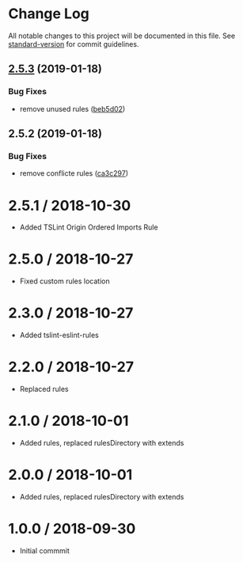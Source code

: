 # Change Log

All notable changes to this project will be documented in this file. See [standard-version](https://github.com/conventional-changelog/standard-version) for commit guidelines.

<a name="2.5.3"></a>
## [2.5.3](https://github.com/solid-soda/tslint-config/compare/v2.5.2...v2.5.3) (2019-01-18)


### Bug Fixes

* remove unused rules ([beb5d02](https://github.com/solid-soda/tslint-config/commit/beb5d02))



<a name="2.5.2"></a>
## 2.5.2 (2019-01-18)


### Bug Fixes

* remove conflicte rules ([ca3c297](https://github.com/solid-soda/tslint-config/commit/ca3c297))



# 2.5.1 / 2018-10-30

- Added TSLint Origin Ordered Imports Rule

# 2.5.0 / 2018-10-27

- Fixed custom rules location

# 2.3.0 / 2018-10-27

- Added tslint-eslint-rules

# 2.2.0 / 2018-10-27

- Replaced rules

# 2.1.0 / 2018-10-01

- Added rules, replaced rulesDirectory with extends

# 2.0.0 / 2018-10-01

- Added rules, replaced rulesDirectory with extends

# 1.0.0 / 2018-09-30

- Initial commmit

